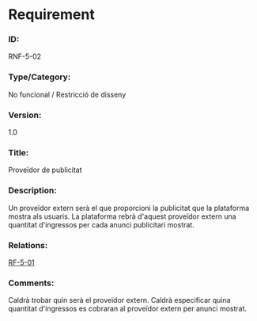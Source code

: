 # Requirement

### ID:
RNF-5-02

### Type/Category:
No funcional / Restricció de disseny

### Version:
1.0

### Title:
Proveïdor de publicitat

### Description:
Un proveïdor extern serà el que proporcioni la publicitat que la plataforma mostra als usuaris. La plataforma rebrà d'aquest proveïdor extern una quantitat d'ingressos per cada anunci publicitari mostrat.

### Relations:
[RF-5-01](./RF-5-01.md)

### Comments:
Caldrà trobar quin serà el proveïdor extern.
Caldrà especificar quina quantitat d'ingressos es cobraran al proveïdor extern per anunci mostrat.
